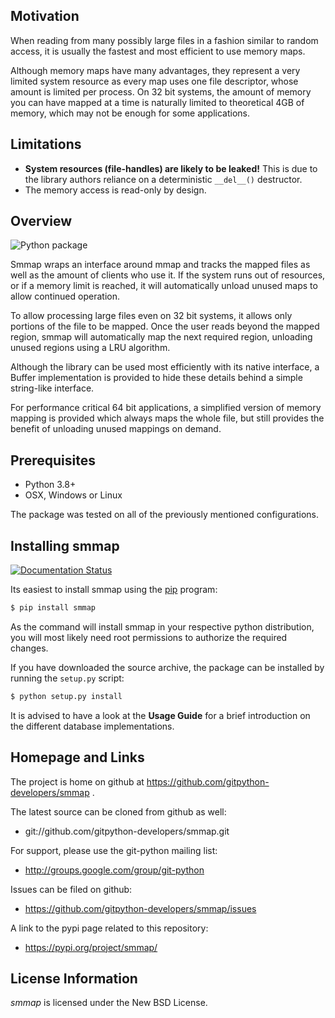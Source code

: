 ## Motivation

When reading from many possibly large files in a fashion similar to random access, it is usually the fastest and most efficient to use memory maps.

Although memory maps have many advantages, they represent a very limited system resource as every map uses one file descriptor, whose amount is limited per process. On 32 bit systems, the amount of memory you can have mapped at a time is naturally limited to theoretical 4GB of memory, which may not be enough for some applications.


## Limitations

* **System resources (file-handles) are likely to be leaked!** This is due to the library authors reliance on a deterministic `__del__()` destructor.
* The memory access is read-only by design.


## Overview

![Python package](https://github.com/gitpython-developers/smmap/workflows/Python%20package/badge.svg)

Smmap wraps an interface around mmap and tracks the mapped files as well as the amount of clients who use it. If the system runs out of resources, or if a memory limit is reached, it will automatically unload unused maps to allow continued operation.

To allow processing large files even on 32 bit systems, it allows only portions of the file to be mapped. Once the user reads beyond the mapped region, smmap will automatically map the next required region, unloading unused regions using a LRU algorithm.

Although the library can be used most efficiently with its native interface, a Buffer implementation is provided to hide these details behind a simple string-like interface.

For performance critical 64 bit applications, a simplified version of memory mapping is provided which always maps the whole file, but still provides the benefit of unloading unused mappings on demand.



## Prerequisites

* Python 3.8+
* OSX, Windows or Linux

The package was tested on all of the previously mentioned configurations.

## Installing smmap

[![Documentation Status](https://readthedocs.org/projects/smmap/badge/?version=latest)](https://readthedocs.org/projects/smmap/?badge=latest)

Its easiest to install smmap using the [pip](http://www.pip-installer.org/en/latest) program:

```bash
$ pip install smmap
```

As the command will install smmap in your respective python distribution, you will most likely need root permissions to authorize the required changes.

If you have downloaded the source archive, the package can be installed by running the `setup.py` script:

```bash
$ python setup.py install
```

It is advised to have a look at the **Usage Guide** for a brief introduction on the different database implementations.



## Homepage and Links

The project is home on github at https://github.com/gitpython-developers/smmap .

The latest source can be cloned from github as well:

* git://github.com/gitpython-developers/smmap.git


For support, please use the git-python mailing list:

* http://groups.google.com/group/git-python


Issues can be filed on github:

* https://github.com/gitpython-developers/smmap/issues

A link to the pypi page related to this repository:

* https://pypi.org/project/smmap/


## License Information

*smmap* is licensed under the New BSD License.

